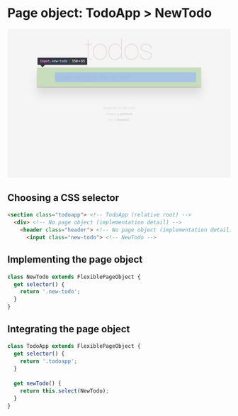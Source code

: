 # Page object: TodoApp > NewTodo

![new-todo](../images/new-todo.png)

## Choosing a CSS selector

```html
<section class="todoapp"> <!-- TodoApp (relative root) -->
  <div> <!-- No page object (implementation detail) -->
    <header class="header"> <!-- No page object (implementation detail) -->
      <input class="new-todo"> <!-- NewTodo -->
```

## Implementing the page object

```js
class NewTodo extends FlexiblePageObject {
  get selector() {
    return '.new-todo';
  }
}
```

## Integrating the page object

```js
class TodoApp extends FlexiblePageObject {
  get selector() {
    return '.todoapp';
  }

  get newTodo() {
    return this.select(NewTodo);
  }
}
```
